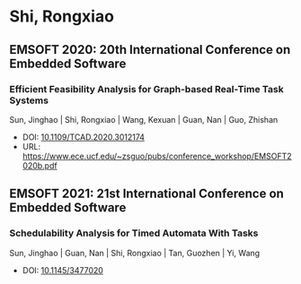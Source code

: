# Shi, Rongxiao

## EMSOFT 2020: 20th International Conference on Embedded Software

### Efficient Feasibility Analysis for Graph-based Real-Time Task Systems
Sun, Jinghao | Shi, Rongxiao | Wang, Kexuan | Guan, Nan | Guo, Zhishan
* DOI: [10.1109/TCAD.2020.3012174](https://doi.org/10.1109/TCAD.2020.3012174)
* URL: <https://www.ece.ucf.edu/~zsguo/pubs/conference_workshop/EMSOFT2020b.pdf>

## EMSOFT 2021: 21st International Conference on Embedded Software

### Schedulability Analysis for Timed Automata With Tasks
Sun, Jinghao | Guan, Nan | Shi, Rongxiao | Tan, Guozhen | Yi, Wang
* DOI: [10.1145/3477020](https://doi.org/10.1145/3477020)

